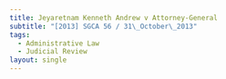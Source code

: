 ```yaml
---
title: Jeyaretnam Kenneth Andrew v Attorney-General
subtitle: "[2013] SGCA 56 / 31\_October\_2013"
tags:
  - Administrative Law
  - Judicial Review
layout: single
---
```


